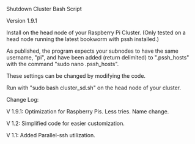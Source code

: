 Shutdown Cluster Bash Script

Version 1.9.1

Install on the head node of your Raspberry Pi Cluster. (Only tested on a head node running the latest bookworm with pssh installed.)

As published, the program expects your subnodes to have the same username, "pi", and have been added (return delimited) to ".pssh_hosts" with the command "sudo nano .pssh_hosts".

These settings can be changed by modifying the code.

Run with "sudo bash cluster_sd.sh" on the head node of your cluster.

Change Log:

V 1.9.1: Optimization for Raspberry Pis. Less tries. Name change.

V 1.2: Simplified code for easier customization.

V 1.1: Added Parallel-ssh utilization.
